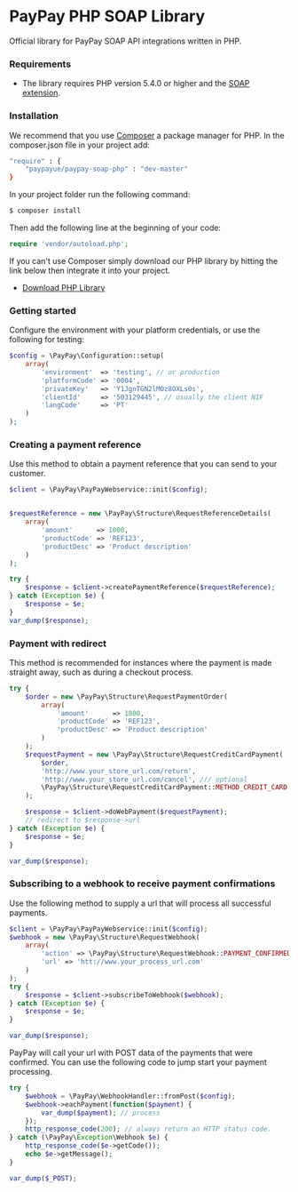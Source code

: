 # PayPay PHP SOAP Library 

Official library for PayPay SOAP API integrations written in PHP.

### Requirements
* The library requires PHP version 5.4.0 or higher and the [SOAP extension](http://php.net/manual/en/book.soap.php).

### Installation
We recommend that you use [Composer](https://getcomposer.org/) a package manager for PHP. 
In the composer.json file in your project add:

```sh
"require" : {
    "paypayue/paypay-soap-php" : "dev-master"
}
```
In your project folder run the following command:
```sh
$ composer install
```

Then add the following line at the beginning of your code:
```php
require 'vendor/autoload.php';
```

If you can't use Composer simply download our PHP library by hitting the link below then integrate it into your project.
* [Download PHP Library](https://github.com/paypayue/paypay-soap-php/archive/master.zip)


### Getting started

Configure the environment with your platform credentials, or use the following for testing:

```php
$config = \PayPay\Configuration::setup(
    array(
        'environment'  => 'testing', // or production
        'platformCode' => '0004',
        'privateKey'   => 'Y1JgnTGN2lMOz8OXLs0s',
        'clientId'     => '503129445', // usually the client NIF
        'langCode'     => 'PT'
    )
);
```

### Creating a payment reference
Use this method to obtain a payment reference that you can send to your customer. 
```php
$client = \PayPay\PayPayWebservice::init($config);


$requestReference = new \PayPay\Structure\RequestReferenceDetails(
    array(
        'amount'      => 1000,
        'productCode' => 'REF123',
        'productDesc' => 'Product description'
    )
);

try {
    $response = $client->createPaymentReference($requestReference);
} catch (Exception $e) {
    $response = $e;
}
var_dump($response);
```


### Payment with redirect
This method is recommended for instances where the payment is made straight away, such as during a checkout process.  

```php
try {
    $order = new \PayPay\Structure\RequestPaymentOrder(
        array(
            'amount'      => 1000,
            'productCode' => 'REF123',
            'productDesc' => 'Product description'
        )
    );
    $requestPayment = new \PayPay\Structure\RequestCreditCardPayment(
        $order,
        'http://www.your_store_url.com/return',
        'http://www.your_store_url.com/cancel', /// optional 
        \PayPay\Structure\RequestCreditCardPayment::METHOD_CREDIT_CARD // optional, default is credit card
    );

    $response = $client->doWebPayment($requestPayment);
    // redirect to $response->url
} catch (Exception $e) {
    $response = $e;
}

var_dump($response);
```

### Subscribing to a webhook to receive payment confirmations 
Use the following method to supply a url that will process all successful payments.
```php
$client = \PayPay\PayPayWebservice::init($config);
$webhook = new \PayPay\Structure\RequestWebhook(
    array(
        'action' => \PayPay\Structure\RequestWebhook::PAYMENT_CONFIRMED,
        'url' => 'htt://www.your_process_url.com'
    )
);
try {
    $response = $client->subscribeToWebhook($webhook);
} catch (Exception $e) {
    $response = $e;
}

var_dump($response);
```

PayPay will call your url with POST data of the payments that were confirmed. 
You can use the following code to jump start your payment processing.
```php
try {
    $webhook = \PayPay\WebhookHandler::fromPost($config);
    $webhook->eachPayment(function($payment) {
        var_dump($payment); // process 
    });
    http_response_code(200); // always return an HTTP status code.
} catch (\PayPay\Exception\Webhook $e) {
    http_response_code($e->getCode());
    echo $e->getMessage();
}

var_dump($_POST);
```
